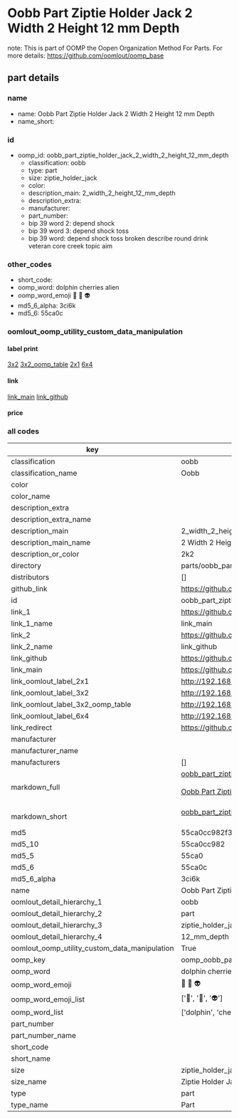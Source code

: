 # Oobb Part Ziptie Holder Jack 2 Width 2 Height 12 mm Depth  

note: This is part of OOMP the Oopen Organization Method For Parts. For more details: https://github.com/oomlout/oomp_base

##  part details
  







### name
* name: Oobb Part Ziptie Holder Jack 2 Width 2 Height 12 mm Depth
* name_short: 
### id
* oomp_id: oobb_part_ziptie_holder_jack_2_width_2_height_12_mm_depth
  * classification: oobb
  * type: part
  * size: ziptie_holder_jack
  * color: 
  * description_main: 2_width_2_height_12_mm_depth
  * description_extra: 
  * manufacturer: 
  * part_number: 
  * bip 39 word 2: depend shock
  * bip 39 word 3: depend shock toss
  * bip 39 word: depend shock toss broken describe round drink veteran core creek topic aim

### other_codes
* short_code: 
* oomp_word: dolphin cherries alien
* oomp_word_emoji :dolphin: :cherries: :alien:
* md5_6_alpha: 3ci6k
* md5_6: 55ca0c






### oomlout_oomp_utility_custom_data_manipulation
#### label print
[3x2](http://192.168.1.245:1112/?label=oomp%203ci6k)
[3x2_oomp_table](http://192.168.1.108:1112/?label=oomp%203ci6k)
[2x1](http://192.168.1.242:1112/?label=oomp%203ci6k)
[6x4](http://192.168.1.55:1112/?label=oomp%203ci6k)    

#### link

[link_main](https://github.com/oomlout/oomlout_oomp_version_1_messy/tree/main/parts/oobb_part_ziptie_holder_jack_2_width_2_height_12_mm_depth) [link_github](https://github.com/oomlout/oomlout_oomp_version_1_messy/tree/main/parts/oobb_part_ziptie_holder_jack_2_width_2_height_12_mm_depth)                             

#### price







### all codes 
| key | value |  
| --- | --- |  
| classification | oobb |  
| classification_name | Oobb |  
| color |  |  
| color_name |  |  
| description_extra |  |  
| description_extra_name |  |  
| description_main | 2_width_2_height_12_mm_depth |  
| description_main_name | 2 Width 2 Height 12 mm Depth |  
| description_or_color | 2k2 |  
| directory | parts/oobb_part_ziptie_holder_jack_2_width_2_height_12_mm_depth |  
| distributors | [] |  
| github_link | https://github.com/oomlout/oomlout_oomp_part_src/tree/main/parts/oobb_part_ziptie_holder_jack_2_width_2_height_12_mm_depth |  
| id | oobb_part_ziptie_holder_jack_2_width_2_height_12_mm_depth |  
| link_1 | https://github.com/oomlout/oomlout_oomp_version_1_messy/tree/main/parts/oobb_part_ziptie_holder_jack_2_width_2_height_12_mm_depth |  
| link_1_name | link_main |  
| link_2 | https://github.com/oomlout/oomlout_oomp_version_1_messy/tree/main/parts/oobb_part_ziptie_holder_jack_2_width_2_height_12_mm_depth |  
| link_2_name | link_github |  
| link_github | https://github.com/oomlout/oomlout_oomp_version_1_messy/tree/main/parts/oobb_part_ziptie_holder_jack_2_width_2_height_12_mm_depth |  
| link_main | https://github.com/oomlout/oomlout_oomp_version_1_messy/tree/main/parts/oobb_part_ziptie_holder_jack_2_width_2_height_12_mm_depth |  
| link_oomlout_label_2x1 | http://192.168.1.242:1112/?label=oomp%203ci6k |  
| link_oomlout_label_3x2 | http://192.168.1.245:1112/?label=oomp%203ci6k |  
| link_oomlout_label_3x2_oomp_table | http://192.168.1.108:1112/?label=oomp%203ci6k |  
| link_oomlout_label_6x4 | http://192.168.1.55:1112/?label=oomp%203ci6k |  
| link_redirect | https://github.com/oomlout/oomlout_oomp_version_1_messy/tree/main/parts/oobb_part_ziptie_holder_jack_2_width_2_height_12_mm_depth |  
| manufacturer |  |  
| manufacturer_name |  |  
| manufacturers | [] |  
| markdown_full | [oobb_part_ziptie_holder_jack_2_width_2_height_12_mm_depth](none)<br>[](none)<br>[Oobb Part Ziptie Holder Jack 2 Width 2 Height 12 Mm Depth](none)<br><br> |  
| markdown_short | [oobb_part_ziptie_holder_jack_2_width_2_height_12_mm_depth](none)<br><br> |  
| md5 | 55ca0cc982f32862f19dc1c9cb7191d7 |  
| md5_10 | 55ca0cc982 |  
| md5_5 | 55ca0 |  
| md5_6 | 55ca0c |  
| md5_6_alpha | 3ci6k |  
| name | Oobb Part Ziptie Holder Jack 2 Width 2 Height 12 mm Depth |  
| oomlout_detail_hierarchy_1 | oobb |  
| oomlout_detail_hierarchy_2 | part |  
| oomlout_detail_hierarchy_3 | ziptie_holder_jack |  
| oomlout_detail_hierarchy_4 | 12_mm_depth |  
| oomlout_oomp_utility_custom_data_manipulation | True |  
| oomp_key | oomp_oobb_part_ziptie_holder_jack_2_width_2_height_12_mm_depth |  
| oomp_word | dolphin cherries alien |  
| oomp_word_emoji | :dolphin: :cherries: :alien: |  
| oomp_word_emoji_list | [':dolphin:', ':cherries:', ':alien:'] |  
| oomp_word_list | ['dolphin', 'cherries', 'alien'] |  
| part_number |  |  
| part_number_name |  |  
| short_code |  |  
| short_name |  |  
| size | ziptie_holder_jack |  
| size_name | Ziptie Holder Jack |  
| type | part |  
| type_name | Part |  
